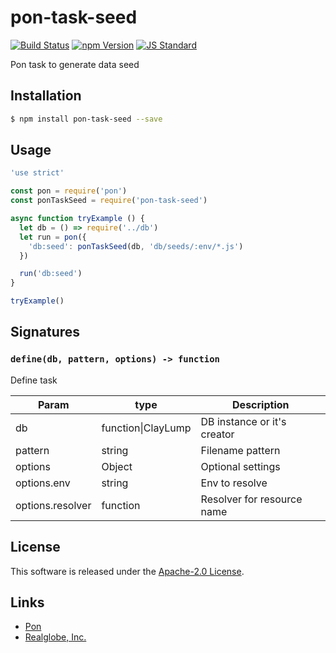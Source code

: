 pon-task-seed
==========

<!---
This file is generated by ape-tmpl. Do not update manually.
--->

<!-- Badge Start -->
<a name="badges"></a>

[![Build Status][bd_travis_shield_url]][bd_travis_url]
[![npm Version][bd_npm_shield_url]][bd_npm_url]
[![JS Standard][bd_standard_shield_url]][bd_standard_url]

[bd_repo_url]: https://github.com/realglobe-Inc/pon-task-seed
[bd_travis_url]: http://travis-ci.org/realglobe-Inc/pon-task-seed
[bd_travis_shield_url]: http://img.shields.io/travis/realglobe-Inc/pon-task-seed.svg?style=flat
[bd_travis_com_url]: http://travis-ci.com/realglobe-Inc/pon-task-seed
[bd_travis_com_shield_url]: https://api.travis-ci.com/realglobe-Inc/pon-task-seed.svg?token=
[bd_license_url]: https://github.com/realglobe-Inc/pon-task-seed/blob/master/LICENSE
[bd_codeclimate_url]: http://codeclimate.com/github/realglobe-Inc/pon-task-seed
[bd_codeclimate_shield_url]: http://img.shields.io/codeclimate/github/realglobe-Inc/pon-task-seed.svg?style=flat
[bd_codeclimate_coverage_shield_url]: http://img.shields.io/codeclimate/coverage/github/realglobe-Inc/pon-task-seed.svg?style=flat
[bd_gemnasium_url]: https://gemnasium.com/realglobe-Inc/pon-task-seed
[bd_gemnasium_shield_url]: https://gemnasium.com/realglobe-Inc/pon-task-seed.svg
[bd_npm_url]: http://www.npmjs.org/package/pon-task-seed
[bd_npm_shield_url]: http://img.shields.io/npm/v/pon-task-seed.svg?style=flat
[bd_standard_url]: http://standardjs.com/
[bd_standard_shield_url]: https://img.shields.io/badge/code%20style-standard-brightgreen.svg

<!-- Badge End -->


<!-- Description Start -->
<a name="description"></a>

Pon task to generate data seed

<!-- Description End -->


<!-- Overview Start -->
<a name="overview"></a>



<!-- Overview End -->


<!-- Sections Start -->
<a name="sections"></a>

<!-- Section from "doc/guides/01.Installation.md.hbs" Start -->

<a name="section-doc-guides-01-installation-md"></a>

Installation
-----

```bash
$ npm install pon-task-seed --save
```


<!-- Section from "doc/guides/01.Installation.md.hbs" End -->

<!-- Section from "doc/guides/02.Usage.md.hbs" Start -->

<a name="section-doc-guides-02-usage-md"></a>

Usage
---------

```javascript
'use strict'

const pon = require('pon')
const ponTaskSeed = require('pon-task-seed')

async function tryExample () {
  let db = () => require('../db')
  let run = pon({
    'db:seed': ponTaskSeed(db, 'db/seeds/:env/*.js')
  })

  run('db:seed')
}

tryExample()

```


<!-- Section from "doc/guides/02.Usage.md.hbs" End -->

<!-- Section from "doc/guides/03.Signature.md.hbs" Start -->

<a name="section-doc-guides-03-signature-md"></a>

Signatures
---------


### `define(db, pattern, options) -> function`

Define task

| Param | type | Description |
| ---- | --- | ----------- |
| db | function&#124;ClayLump |  DB instance or it's creator |
| pattern | string |  Filename pattern |
| options | Object |  Optional settings |
| options.env | string |  Env to resolve |
| options.resolver | function |  Resolver for resource name |



<!-- Section from "doc/guides/03.Signature.md.hbs" End -->


<!-- Sections Start -->


<!-- LICENSE Start -->
<a name="license"></a>

License
-------
This software is released under the [Apache-2.0 License](https://github.com/realglobe-Inc/pon-task-seed/blob/master/LICENSE).

<!-- LICENSE End -->


<!-- Links Start -->
<a name="links"></a>

Links
------

+ [Pon][pon_url]
+ [Realglobe, Inc.][realglobe,_inc__url]

[pon_url]: https://github.com/realglobe-Inc/pon
[realglobe,_inc__url]: http://realglobe.jp

<!-- Links End -->
